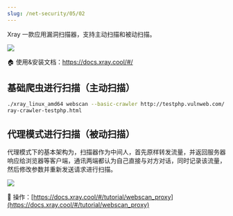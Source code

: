 ```yaml
---
slug: /net-security/05/02
---
```


Xray 一款应用漏洞扫描器，支持主动扫描和被动扫描。

![](https://docs.xray.cool/assets/term.svg)



🏠 使用&安装文档：https://docs.xray.cool/#/



## 基础爬虫进行扫描（主动扫描）



```bash
./xray_linux_amd64 webscan --basic-crawler http://testphp.vulnweb.com/ --html-output x
ray-crawler-testphp.html
```



## 代理模式进行扫描（被动扫描）

代理模式下的基本架构为，扫描器作为中间人，首先原样转发流量，并返回服务器响应给浏览器等客户端，通讯两端都认为自己直接与对方对话，同时记录该流量，然后修改参数并重新发送请求进行扫描。

![](https://img.wukaipeng.com/2023/0908-072657-image-20230908072656874.png)

 

🦀 操作：[https://docs.xray.cool/#/tutorial/webscan_proxy](https://docs.xray.cool/#/tutorial/webscan_proxy)




















